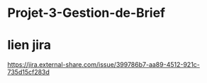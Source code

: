 # Projet-3-Gestion-de-Brief
# lien jira
https://jira.external-share.com/issue/399786b7-aa89-4512-921c-735d15cf283d
